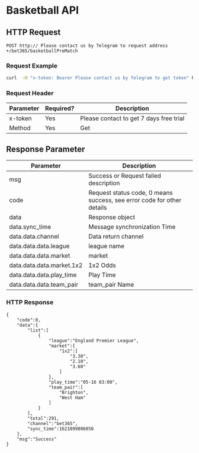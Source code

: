 # Basketball API


## HTTP Request 
```POST http:// Please contact us by Telegram to request address +/bet365/basketballPreMatch```


### Request Example

```zsh
curl  -H "x-token: Bearer Please contact us by Telegram to get token" http:// request address +/bet365/basketballPreMatch
```
###  Request Header

| Parameter | Required? | Description |
| --------   | ----- | ---- |
| x-token | Yes |Please contact to get 7 days free trial|
| Method | Yes | Get|

## Response Parameter

|Parameter| Description |
| --------|-----|
| msg |Success or Request failed description|
| code |Request status code, 0 means success, see error code for other details|
| data |Response object|
| data.sync_time |Message synchronization Time|
| data.data.channel |Data return channel|
| data.data.data.league |league name|
| data.data.data.market | market |
| data.data.data.market.1x2 | 1x2 Odds |
| data.data.data.play_time |Play Time|
| data.data.data.team_pair |team_pair Name|

### HTTP Response

```
{
    "code":0,
    "data":{
        "list":[
            {
                "league":"England Premier League",
                "market":{
                    "1x2":[
                        "3.30",
                        "2.10",
                        "3.60"
                    ]
                },
                "play_time":"05-16 03:00",
                "team_pair":[
                    "Brighton",
                    "West Ham"
                ]
            }
        ],
        "total":291,
        "channel":"bet365",
        "sync_time":1621099806050
    },
    "msg":"Success"
}
```